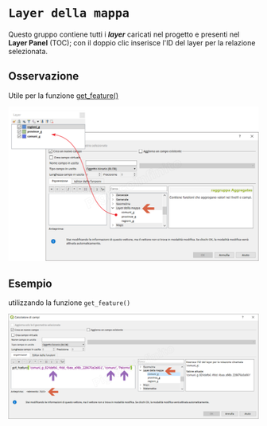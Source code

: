 # `Layer della mappa`

Questo gruppo contiene tutti i ***layer*** caricati nel progetto e presenti nel **Layer Panel** (TOC); con il doppio clic inserisce l'ID del layer per la relazione selezionata.

## Osservazione

Utile per la funzione [get_feature()](/gr_funzioni/record_e_attributi/funzioni/get_feature.md)

![](/img/layer_della_mappa/layer_della_mappa1.png)

## Esempio

utilizzando la funzione `get_feature()`

![](/img/layer_della_mappa/layer_della_mappa2.png)